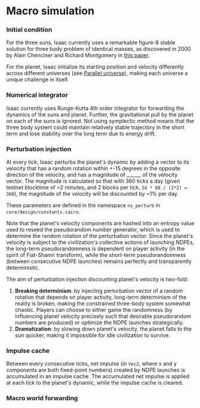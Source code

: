 # Macro simulation

### Initial condition
For the three suns, Isaac currently uses a remarkable figure-8 stable solution for three body problem of identical masses, as discovered in 2000 by Alain Chenciner and Richard Montgomery in [this paper](https://arxiv.org/abs/math/0011268).

For the planet, Isaac initialize its starting position and velocity differently across different universes (see [Parallel universe](eng/lobby-universes.md)), making each universe a unique challenge in itself.

### Numerical integrator
Isaac currently uses Runge-Kutta 4th order integrator for forwarding the dynamics of the suns and planet. Further, the gravitational pull by the planet on each of the suns is ignored. Not using symplectic method means that the three body system could maintain relatively stable trajectory in the short term and lose stability over the long term due to energy drift.

### Perturbation injection
At every tick, Isaac perturbs the planet's dynamic by adding a vector to its velocity that has a random rotation within +-15 degrees in the opposite direction of the velocity, and has a magnitude of ______ of the velocity vector. The magnitude is calculated so that with 360 ticks a day (given testnet blocktime of ~2 minutes, and 2 blocks per tick, `24 * 60 / (2*2) = 360`), the magnitude of the velocity will be discounted by ~1% per day.

These parameters are defined in the namespace `ns_perturb` in `core/design/constants.cairo`.

Note that the planet's velocity components are hashed into an entropy value used to reseed the pseudorandom number generator, which is used to determine the random rotation of the perturbation vector. Since the planet's velocity is subject to the civilization's collective actions of launching NDPEs, the long-term pseudorandomness is dependent on player activity (in the spirit of Fiat-Shamir transform), while the short-term pseudorandomness (between consecutive NDPE launches) remains perfectly and transparently deterministic.

The aim of perturbation injection discounting planet's velocity is two-fold:
1. **Breaking determinism**: by injecting perturbation vector of a random rotation that depends on player activity, long-term determinism of the reality is broken, making the constrained three-body system somewhat chaotic. Players can choose to either game the randomness (by influencing planet velocity precisely such that desirable pseudorandom numbers are produced) or optimize the NDPE launches strategically.
2. **Dramatization**: by slowing down planet's velocity, the planet falls to the sun quicker, making it impossible for idle civilization to survive.

### Impulse cache
Between every consecutive ticks, net impulse (in `Vec2`, where x and y components are both fixed-point numbers) created by NDPE launches is accumulated in an impulse cache. The accumulated net impulse is applied at each tick to the planet's dynamic, while the impulse cache is cleared.

### Macro world forwarding
